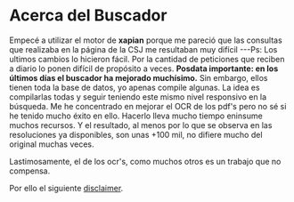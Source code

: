 # Acerca del Buscador

Empecé a utilizar el motor de **xapian** porque me pareció que las consultas que realizaba en la página de la CSJ me resultaban muy difícil ---Ps: Los ultimos cambios lo hicieron fácil. Por la cantidad de peticiones que reciben a diario lo ponen difícil de propósito a veces. **Posdata importante: en los últimos días el buscador ha mejorado muchísimo.** Sin embargo, ellos tienen toda la base de datos, yo apenas compile algunas. La idea es compilarlas todas y seguir teniendo este mismo nivel responsivo en la búsqueda. Me he concentrado en mejorar el OCR de los pdf's pero no sé si he tenido mucho éxito en ello. Hacerlo lleva mucho tiempo eninsume muchos recursos. Y el resultado, al menos por lo que se observa en las resoluciones ya disponibles, son unas +100 mil, no difiere mucho del original muchas veces.

Lastimosamente, el de los ocr's, como muchos otros es un trabajo que no compensa.

Por ello el siguiente [disclaimer](#disclaimer).

